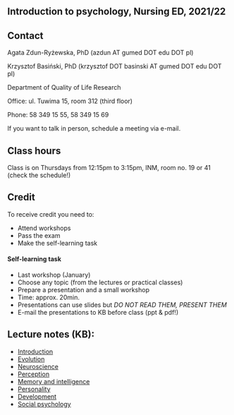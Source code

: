 ## Introduction to psychology, Nursing ED, 2021/22

## Contact

Agata Zdun-Ryżewska, PhD (azdun AT gumed DOT edu DOT pl)

Krzysztof Basiński, PhD (krzysztof DOT basinski AT gumed DOT edu DOT pl)

Department of Quality of Life Research

Office: ul. Tuwima 15, room 312 (third floor)

Phone: 58 349 15 55, 58 349 15 69

If you want to talk in person, schedule a meeting via e-mail.

## Class hours

Class is on Thursdays from 12:15pm to 3:15pm, INM, room no. 19 or 41 (check the schedule!)


## Credit

To receive credit you need to:

- Attend workshops
- Pass the exam 
- Make the self-learning task

#### Self-learning task

- Last workshop (January)
- Choose any topic (from the lectures or practical classes)
- Prepare a presentation and a small workshop
- Time: approx. 20min.
- Presentations can use slides but *DO NOT READ THEM, PRESENT THEM*
- E-mail the presentations to KB before class (ppt & pdf!)

## Lecture notes (KB):

- [Introduction](01_intro)
- [Evolution](pdf/02_evo.pdf)
- [Neuroscience](pdf/03_neuro.pdf)
- [Perception](pdf/04_perception.pdf)
- [Memory and intelligence](pdf/06_mem_iq.pdf)
- [Personality](pdf/07_personality.pdf)
- [Development](pdf/08_development.pdf)
- [Social psychology](pdf/09_social.pdf)

<!-- 
## Lecture notes (AZR):

- [Addiction](azr_handouts/addiction.pdf)
- [Anxiety disorders](azr_handouts/anxiety.pdf)
- [Depression](azr_handouts/depression.pdf)
- [Psychosomatic](azr_handouts/psychosomatic.pdf)
- [Stress](azr_handouts/stress.pdf) 
-->
